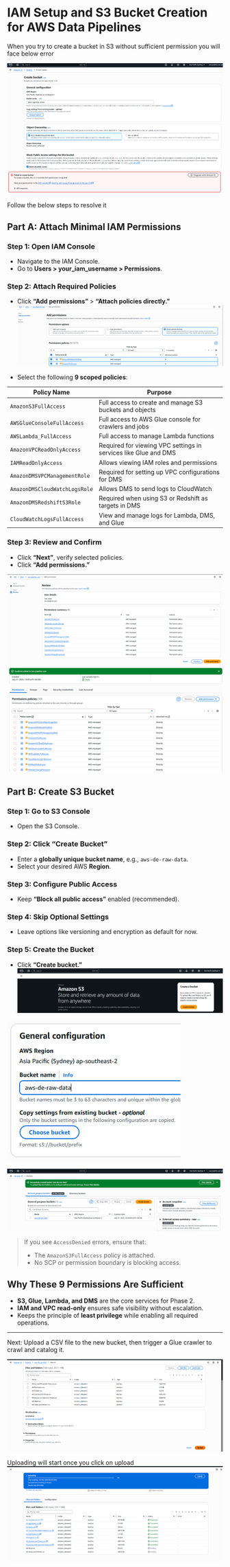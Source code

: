 

# IAM Setup and S3 Bucket Creation for AWS Data Pipelines

When you try to create a bucket in S3 without sufficient permission you will face below error

![alt text](image/image.png)
![alt text](image/image-1.png)

Follow the below steps to resolve it
## Part A: Attach Minimal IAM Permissions

### Step 1: Open IAM Console

* Navigate to the IAM Console.
* Go to **Users > your_iam_username > Permissions**.

### Step 2: Attach Required Policies

* Click **“Add permissions”** > **“Attach policies directly.”**
![alt text](image/image-3.png)

* Select the following **9 scoped policies**:

| Policy Name                   | Purpose                                                         |
| ----------------------------- | --------------------------------------------------------------- |
| `AmazonS3FullAccess`          | Full access to create and manage S3 buckets and objects         |
| `AWSGlueConsoleFullAccess`    | Full access to AWS Glue console for crawlers and jobs           |
| `AWSLambda_FullAccess`        | Full access to manage Lambda functions                          |
| `AmazonVPCReadOnlyAccess`     | Required for viewing VPC settings in services like Glue and DMS |
| `IAMReadOnlyAccess`           | Allows viewing IAM roles and permissions                        |
| `AmazonDMSVPCManagementRole`  | Required for setting up VPC configurations for DMS              |
| `AmazonDMSCloudWatchLogsRole` | Allows DMS to send logs to CloudWatch                           |
| `AmazonDMSRedshiftS3Role`     | Required when using S3 or Redshift as targets in DMS            |
| `CloudWatchLogsFullAccess`    | View and manage logs for Lambda, DMS, and Glue                  |

### Step 3: Review and Confirm

* Click **“Next”**, verify selected policies.
* Click **“Add permissions.”**

![alt text](image/image-4.png)
![alt text](image/image-5.png)

## Part B: Create S3 Bucket

### Step 1: Go to S3 Console

* Open the S3 Console.

### Step 2: Click “Create Bucket”

* Enter a **globally unique bucket name**, e.g., `aws-de-raw-data`.
* Select your desired AWS **Region**.

### Step 3: Configure Public Access

* Keep **“Block all public access”** enabled (recommended).

### Step 4: Skip Optional Settings

* Leave options like versioning and encryption as default for now.

### Step 5: Create the Bucket

* Click **“Create bucket.”**
![alt text](image/image-6.png)

![alt text](image/image-7.png)

![alt text](image/image-8.png)
> If you see `AccessDenied` errors, ensure that:
>
> * The `AmazonS3FullAccess` policy is attached.
> * No SCP or permission boundary is blocking access.

## Why These 9 Permissions Are Sufficient

* **S3, Glue, Lambda, and DMS** are the core services for Phase 2.
* **IAM and VPC read-only** ensures safe visibility without escalation.
* Keeps the principle of **least privilege** while enabling all required operations.

---

Next: Upload a CSV file to the new bucket, then trigger a Glue crawler to crawl and catalog it.

![alt text](image/image-10.png)

Uploading will start once you click on upload
![alt text](image/image-11.png)
